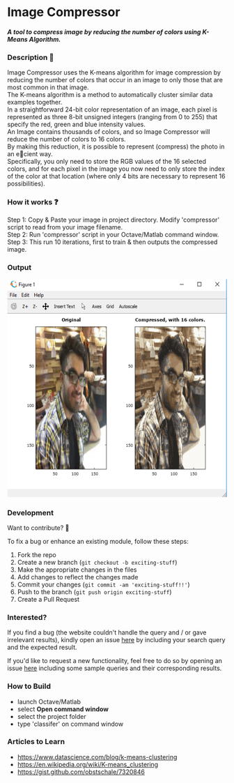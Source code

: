 # Image Compressor  
  
#### __*A tool to compress image by reducing the number of colors using K-Means Algorithm.*__  
  
  
  
### Description :ledger:    
Image Compressor uses the K-means algorithm for image compression by reducing the number of colors that occur in an image to only those that are most common in that image.  
The K-means algorithm is a method to automatically cluster similar data examples together.  
In a straightforward 24-bit color representation of an image, each pixel is represented as three 8-bit unsigned integers (ranging from 0 to 255) that specify the red, green and blue intensity values.  
An Image contains thousands of colors, and so Image Compressor will reduce the number of colors to 16 colors.  
By making this reduction, it is possible to represent (compress) the photo in an ecient way.  
Specifically, you only need to store the RGB values of the 16 selected colors, and for each pixel in the image you now need to only store the index of the color at that location (where only 4 bits are necessary to represent 16 possibilities).   
  
  
  
### How it works :question:  
Step 1: Copy & Paste your image in project directory. Modify 'compressor' script to read from your image filename.   
Step 2: Run 'compressor' script in your Octave/Matlab command window.  
Step 3: This run 10 iterations, first to train & then outputs the compressed image.   
  
  
  
### Output
<img src="output.png" width="800" height="500"/>  
  
  
  
### Development  
  
Want to contribute? **:pencil:**  
  
To fix a bug or enhance an existing module, follow these steps:  
  
1. Fork the repo
2. Create a new branch (`git checkout -b exciting-stuff`)
3. Make the appropriate changes in the files
4. Add changes to reflect the changes made
5. Commit your changes (`git commit -am 'exciting-stuff!!'`)
6. Push to the branch (`git push origin exciting-stuff`)
7. Create a Pull Request  
  
  
### Interested?  
  
If you find a bug (the website couldn't handle the query and / or gave irrelevant results), kindly open an issue [here](https://github.com/thegenuinegourav/Spilter/issues/new) by including your search query and the expected result.  
  
If you'd like to request a new functionality, feel free to do so by opening an issue [here](https://github.com/thegenuinegourav/Spilter/issues/new) including some sample queries and their corresponding results.  
  
  

### How to Build
* launch Octave/Matlab
* select **Open command window**
* select the project folder
* type 'classifer' on command window  
  
  
### Articles to Learn
* https://www.datascience.com/blog/k-means-clustering
* https://en.wikipedia.org/wiki/K-means_clustering
* https://gist.github.com/obstschale/7320846  
